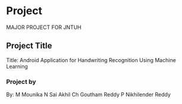 # Project
MAJOR PROJECT FOR JNTUH

## Project Title

Title: Android Application for Handwriting Recognition Using Machine Learning
### Project by
By:
M Mounika
N Sai Akhil
Ch Goutham Reddy
P Nikhilender Reddy
